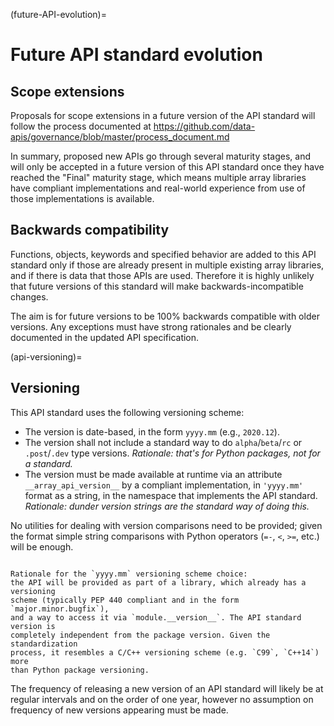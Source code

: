(future-API-evolution)=

# Future API standard evolution

## Scope extensions

Proposals for scope extensions in a future version of the API standard will follow
the process documented at https://github.com/data-apis/governance/blob/master/process_document.md

In summary, proposed new APIs go through several maturity stages, and will only be
accepted in a future version of this API standard once they have reached the "Final"
maturity stage, which means multiple array libraries have compliant implementations
and real-world experience from use of those implementations is available.


## Backwards compatibility

Functions, objects, keywords and specified behavior are added to this API standard
only if those are already present in multiple existing array libraries, and if there is
data that those APIs are used. Therefore it is highly unlikely that future versions
of this standard will make backwards-incompatible changes.

The aim is for future versions to be 100% backwards compatible with older versions.
Any exceptions must have strong rationales and be clearly documented in the updated
API specification.


(api-versioning)=

## Versioning

This API standard uses the following versioning scheme:

- The version is date-based, in the form `yyyy.mm` (e.g., `2020.12`).
- The version shall not include a standard way to do `alpha`/`beta`/`rc` or
  `.post`/`.dev` type versions.
  _Rationale: that's for Python packages, not for a standard._
- The version must be made available at runtime via an attribute
  `__array_api_version__` by a compliant implementation, in `'yyyy.mm'` format
  as a string, in the namespace that implements the API standard.
  _Rationale: dunder version strings are the standard way of doing this._

No utilities for dealing with version comparisons need to be provided; given
the format simple string comparisons with Python operators (`=-`, `<`, `>=`,
etc.) will be enough.

```{note}

Rationale for the `yyyy.mm` versioning scheme choice:
the API will be provided as part of a library, which already has a versioning
scheme (typically PEP 440 compliant and in the form `major.minor.bugfix`),
and a way to access it via `module.__version__`. The API standard version is
completely independent from the package version. Given the standardization
process, it resembles a C/C++ versioning scheme (e.g. `C99`, `C++14`) more
than Python package versioning.
```

The frequency of releasing a new version of an API standard will likely be at
regular intervals and on the order of one year, however no assumption on
frequency of new versions appearing must be made.
